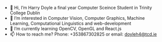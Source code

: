 - 👋 Hi, I’m Harry Doyle a final year Computer Sceince Student in Trinity College Dublin
- 👀 I’m interested in Computer Vision, Computer Graphics, Machine Learning, Computational Linguistics and web-development
- 🌱 I’m currently learning OpenCV, OpenGL and React.js
- 📫 How to reach me? Phone: +353867302825 or email: doyleh4@tcd.ie

<!---
doyleh4/doyleh4 is a ✨ special ✨ repository because its `README.md` (this file) appears on your GitHub profile.
You can click the Preview link to take a look at your changes.
--->
